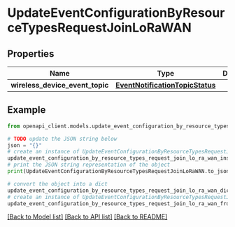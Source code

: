 # UpdateEventConfigurationByResourceTypesRequestJoinLoRaWAN


## Properties

Name | Type | Description | Notes
------------ | ------------- | ------------- | -------------
**wireless_device_event_topic** | [**EventNotificationTopicStatus**](EventNotificationTopicStatus.md) |  | [optional] 

## Example

```python
from openapi_client.models.update_event_configuration_by_resource_types_request_join_lo_ra_wan import UpdateEventConfigurationByResourceTypesRequestJoinLoRaWAN

# TODO update the JSON string below
json = "{}"
# create an instance of UpdateEventConfigurationByResourceTypesRequestJoinLoRaWAN from a JSON string
update_event_configuration_by_resource_types_request_join_lo_ra_wan_instance = UpdateEventConfigurationByResourceTypesRequestJoinLoRaWAN.from_json(json)
# print the JSON string representation of the object
print(UpdateEventConfigurationByResourceTypesRequestJoinLoRaWAN.to_json())

# convert the object into a dict
update_event_configuration_by_resource_types_request_join_lo_ra_wan_dict = update_event_configuration_by_resource_types_request_join_lo_ra_wan_instance.to_dict()
# create an instance of UpdateEventConfigurationByResourceTypesRequestJoinLoRaWAN from a dict
update_event_configuration_by_resource_types_request_join_lo_ra_wan_from_dict = UpdateEventConfigurationByResourceTypesRequestJoinLoRaWAN.from_dict(update_event_configuration_by_resource_types_request_join_lo_ra_wan_dict)
```
[[Back to Model list]](../README.md#documentation-for-models) [[Back to API list]](../README.md#documentation-for-api-endpoints) [[Back to README]](../README.md)


